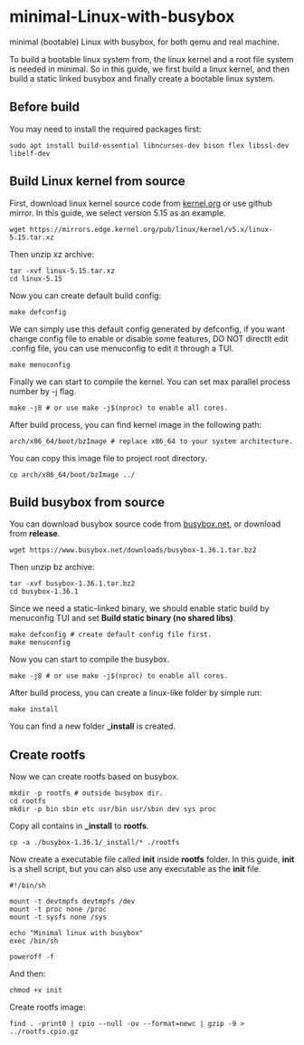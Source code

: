 # minimal-Linux-with-busybox
minimal (bootable) Linux with busybox, for both qemu and real machine.

To build a bootable linux system from, the linux kernel and a root file system is needed in minimal. So in this guide, we first build a linux kernel, and then build a static linked busybox and finally create a bootable linux system.

## Before build
You may need to install the required packages first:
```shell
sudo apt install build-essential libncurses-dev bison flex libssl-dev libelf-dev
```

## Build Linux kernel from source
First, download linux kernel source code from [kernel.org](https://kernel.org/) or use github mirror. In this guide, we select version 5.15 as an example.
```shell
wget https://mirrors.edge.kernel.org/pub/linux/kernel/v5.x/linux-5.15.tar.xz
```
Then unzip xz archive:
```shell
tar -xvf linux-5.15.tar.xz
cd linux-5.15
```
Now you can create default build config:
```shell
make defconfig
```
We can simply use this default config generated by defconfig, if you want change config file to enable or disable some features, DO NOT directlt edit .config file, you can use menuconfig to edit it through a TUI.
```shell
make menuconfig
```
Finally we can start to compile the kernel. You can set max parallel process number by -j flag.
```shell
make -j8 # or use make -j$(nproc) to enable all cores.
```
After build process, you can find kernel image in the following path:
```shell
arch/x86_64/boot/bzImage # replace x86_64 to your system architecture.
```
You can copy this image file to project root directory.
```shell
cp arch/x86_64/boot/bzImage ../
```

## Build busybox from source
You can download busybox source code from [busybox.net](https://www.busybox.net/), or download from **release**.
```shell
wget https://www.busybox.net/downloads/busybox-1.36.1.tar.bz2
```
Then unzip bz archive:
```shell
tar -xvf busybox-1.36.1.tar.bz2
cd busybox-1.36.1
```
Since we need a static-linked binary, we should enable static build by menuconfig TUI and set __Build static binary (no shared libs)__. 
```shell
make defconfig # create default config file first.
make menuconfig
```
Now you can start to compile the busybox.
```shell
make -j8 # or use make -j$(nproc) to enable all cores.
```
After build process, you can create a linux-like folder by simple run:
```shell
make install
```
You can find a new folder **_install** is created.

## Create rootfs
Now we can create rootfs based on busybox.
```shell
mkdir -p rootfs # outside busybox dir.
cd rootfs
mkdir -p bin sbin etc usr/bin usr/sbin dev sys proc
```
Copy all contains in **_install** to **rootfs**.
```shell
cp -a ./busybox-1.36.1/_install/* ./rootfs
```
Now create a executable file called **init** inside **rootfs** folder. In this guide, **init** is a shell script, but you can also use any executable as the **init** file.
```shell
#!/bin/sh

mount -t devtmpfs devtmpfs /dev
mount -t proc none /proc
mount -t sysfs none /sys

echo "Minimal linux with busybox"
exec /bin/sh

poweroff -f
```
And then:
```shell
chmod +x init
```
Create rootfs image:
```shell
find . -print0 | cpio --null -ov --format=newc | gzip -9 > ../rootfs.cpio.gz
```

